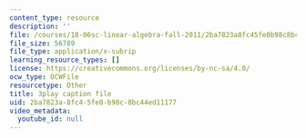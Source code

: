```yaml
---
content_type: resource
description: ''
file: /courses/18-06sc-linear-algebra-fall-2011/2ba7823a8fc45fe0b98c8bc44ed11177_cdZnhQjJu4I.vtt
file_size: 56789
file_type: application/x-subrip
learning_resource_types: []
license: https://creativecommons.org/licenses/by-nc-sa/4.0/
ocw_type: OCWFile
resourcetype: Other
title: 3play caption file
uid: 2ba7823a-8fc4-5fe0-b98c-8bc44ed11177
video_metadata:
  youtube_id: null
---
```


